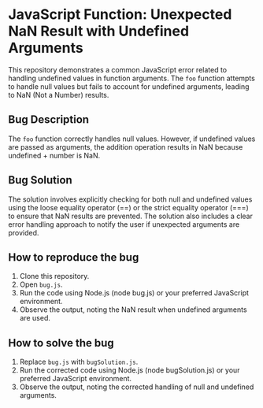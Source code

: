 # JavaScript Function: Unexpected NaN Result with Undefined Arguments

This repository demonstrates a common JavaScript error related to handling undefined values in function arguments. The `foo` function attempts to handle null values but fails to account for undefined arguments, leading to NaN (Not a Number) results.

## Bug Description
The `foo` function correctly handles null values. However, if undefined values are passed as arguments, the addition operation results in NaN because undefined + number is NaN.

## Bug Solution
The solution involves explicitly checking for both null and undefined values using the loose equality operator (==) or the strict equality operator (===) to ensure that NaN results are prevented.  The solution also includes a clear error handling approach to notify the user if unexpected arguments are provided.

## How to reproduce the bug
1. Clone this repository.
2. Open `bug.js`.
3. Run the code using Node.js (node bug.js) or your preferred JavaScript environment.
4. Observe the output, noting the NaN result when undefined arguments are used.

## How to solve the bug
1. Replace `bug.js` with `bugSolution.js`.
2. Run the corrected code using Node.js (node bugSolution.js) or your preferred JavaScript environment.
3. Observe the output, noting the corrected handling of null and undefined arguments.